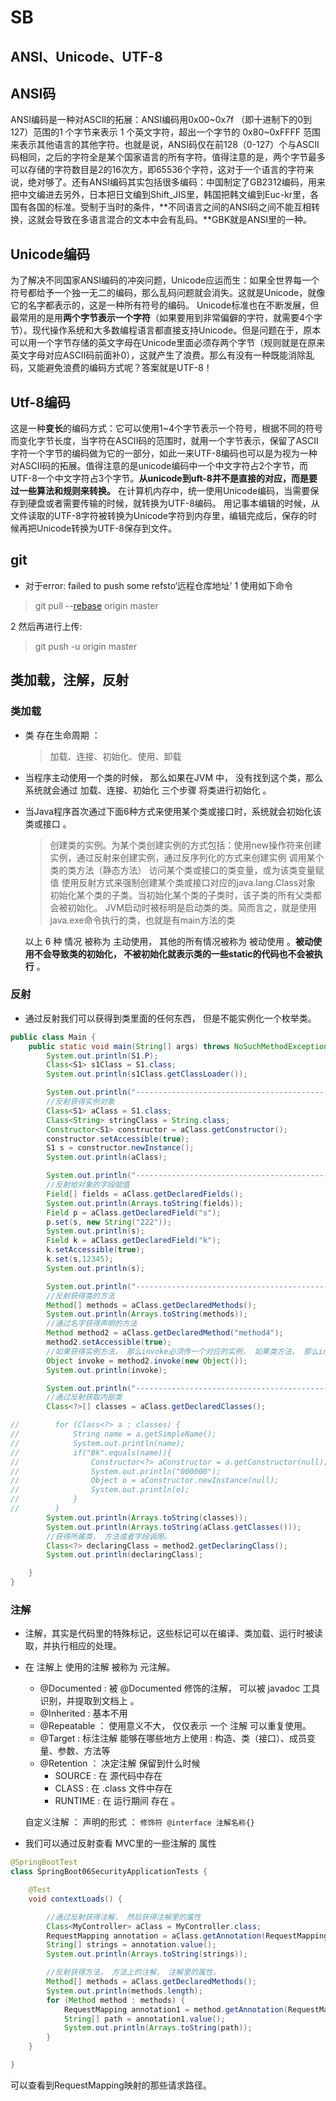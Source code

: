 # SB



## ANSI、Unicode、UTF-8

## 	ANSI码

ANSI编码是一种对ASCII的拓展：ANSI编码用0x00~0x7f （即十进制下的0到127）范围的1 个字节来表示 1 个英文字符，超出一个字节的 0x80~0xFFFF  范围来表示其他语言的其他字符。也就是说，ANSI码仅在前128（0-127）个与ASCII码相同，之后的字符全是某个国家语言的所有字符。值得注意的是，两个字节最多可以存储的字符数目是2的16次方，即65536个字符，这对于一个语言的字符来说，绝对够了。还有ANSI编码其实包括很多编码：中国制定了GB2312编码，用来把中文编进去另外，日本把日文编到Shift_JIS里，韩国把韩文编到Euc-kr里，各国有各国的标准。受制于当时的条件，**不同语言之间的ANSI码之间不能互相转换，这就会导致在多语言混合的文本中会有乱码。**GBK就是ANSI里的一种。

##    **Unicode编码**


​     为了解决不同国家ANSI编码的冲突问题，Unicode应运而生：如果全世界每一个符号都给予一个独一无二的编码，那么乱码问题就会消失。这就是Unicode，就像它的名字都表示的，这是一种所有符号的编码。
 Unicode标准也在不断发展，但最常用的是用**两个字节表示一个字符**（如果要用到非常偏僻的字符，就需要4个字节）。现代操作系统和大多数编程语言都直接支持Unicode。但是问题在于，原本可以用一个字节存储的英文字母在Unicode里面必须存两个字节（规则就是在原来英文字母对应ASCII码前面补0），这就产生了浪费。那么有没有一种既能消除乱码，又能避免浪费的编码方式呢？答案就是UTF-8！

##    Utf-8编码

​    这是一种**变长**的编码方式：它可以使用1~4个字节表示一个符号，根据不同的符号而变化字节长度，当字符在ASCII码的范围时，就用一个字节表示，保留了ASCII字符一个字节的编码做为它的一部分，如此一来UTF-8编码也可以是为视为一种对ASCII码的拓展。值得注意的是unicode编码中一个中文字符占2个字节，而UTF-8一个中文字符占3个字节。**从unicode到uft-8并不是直接的对应，而是要过一些算法和规则来转换。**
 在计算机内存中，统一使用Unicode编码，当需要保存到硬盘或者需要传输的时候，就转换为UTF-8编码。
 用记事本编辑的时候，从文件读取的UTF-8字符被转换为Unicode字符到内存里，编辑完成后，保存的时候再把Unicode转换为UTF-8保存到文件。



## git



- 对于error: failed to push some refsto‘远程仓库地址’
   1 使用如下命令

> git pull --[rebase](https://so.csdn.net/so/search?q=rebase&spm=1001.2101.3001.7020) origin master

2 然后再进行上传:

> git push -u origin master



## 类加载，注解，反射



### 类加载

- 类 存在生命周期 ：

  > 加载、连接、初始化、使用、卸载

- 当程序主动使用一个类的时候， 那么如果在JVM 中， 没有找到这个类，那么 系统就会通过 加载、连接、初始化 三个步骤 将类进行初始化 。

- 当Java程序首次通过下面6种方式来使用某个类或接口时，系统就会初始化该类或接口 。

  > 创建类的实例。为某个类创建实例的方式包括：使用new操作符来创建实例，通过反射来创建实例，通过反序列化的方式来创建实例 调用某个类的类方法（静态方法） 访问某个类或接口的类变量，或为该类变量赋值 使用反射方式来强制创建某个类或接口对应的java.lang.Class对象 初始化某个类的子类。当初始化某个类的子类时，该子类的所有父类都会被初始化。 JVM启动时被标明是启动类的类。简而言之，就是使用java.exe命令执行的类，也就是有main方法的类

  以上 6 种 情况 被称为 主动使用， 其他的所有情况被称为 被动使用 。**被动使用不会导致类的初始化， 不被初始化就表示类的一些static的代码也不会被执行** 。



### 反射

- 通过反射我们可以获得到类里面的任何东西， 但是不能实例化一个枚举类。

```java
public class Main {
    public static void main(String[] args) throws NoSuchMethodException, NoSuchFieldException, IllegalAccessException, InvocationTargetException, InstantiationException {
        System.out.println(S1.P);
        Class<S1> s1Class = S1.class;
        System.out.println(s1Class.getClassLoader());

        System.out.println("------------------------------------------------");
        //反射获得实例对象
        Class<S1> aClass = S1.class;
        Class<String> stringClass = String.class;
        Constructor<S1> constructor = aClass.getConstructor();
        constructor.setAccessible(true);
        S1 s = constructor.newInstance();
        System.out.println(aClass);

        System.out.println("------------------------------------------------");
        //反射给对象的字段赋值
        Field[] fields = aClass.getDeclaredFields();
        System.out.println(Arrays.toString(fields));
        Field p = aClass.getDeclaredField("s");
        p.set(s, new String("222"));
        System.out.println(s);
        Field k = aClass.getDeclaredField("k");
        k.setAccessible(true);
        k.set(s,12345);
        System.out.println(s);

        System.out.println("------------------------------------------------");
        //反射获得类的方法
        Method[] methods = aClass.getDeclaredMethods();
        System.out.println(Arrays.toString(methods));
        //通过名字获得声明的方法
        Method method2 = aClass.getDeclaredMethod("method4");
        method2.setAccessible(true);
        //如果获得实例方法， 那么invoke必须传一个对应的实例， 如果类方法， 那么invoke实例随意
        Object invoke = method2.invoke(new Object());
        System.out.println(invoke);

        System.out.println("------------------------------------------------");
        //通过反射获取内部类
        Class<?>[] classes = aClass.getDeclaredClasses();

//        for (Class<?> a : classes) {
//            String name = a.getSimpleName();
//            System.out.println(name);
//            if("Bk".equals(name)){
//                Constructor<?> aConstructor = a.getConstructor(null);
//                System.out.println("000000");
//                Object o = aConstructor.newInstance(null);
//                System.out.println(o);
//            }
//        }
        System.out.println(Arrays.toString(classes));
        System.out.println(Arrays.toString(aClass.getClasses()));
        //获得所属类， 方法或者字段调用。
        Class<?> declaringClass = method2.getDeclaringClass();
        System.out.println(declaringClass);

    }
}
```





### 注解



- 注解，其实是代码里的特殊标记，这些标记可以在编译、类加载、运行时被读取，并执行相应的处理。

- 在 注解上 使用的注解 被称为 元注解。

  - @Documented : 被 @Documented 修饰的注解， 可以被 javadoc 工具识别，并提取到文档上 。
  - @Inherited : 基本不用
  - @Repeatable ： 使用意义不大， 仅仅表示 一个 注解 可以重复使用。
  - @Target : 标注注解 能够在哪些地方上使用 : 构造、类（接口）、成员变量、参数、方法等
  - @Retention ： 决定注解 保留到什么时候
    - SOURCE : 在 源代码中存在
    - CLASS : 在 .class 文件中存在
    - RUNTIME : 在 运行期间 存在 。

  自定义注解 ： 声明的形式 ： `修饰符 @interface 注解名称{}`

- 我们可以通过反射查看 MVC里的一些注解的 属性

```java
@SpringBootTest
class SpringBoot06SecurityApplicationTests {

    @Test
    void contextLoads() {

        //通过反射获得注解， 然后获得注解里的属性
        Class<MyController> aClass = MyController.class;
        RequestMapping annotation = aClass.getAnnotation(RequestMapping.class);
        String[] strings = annotation.value();
        System.out.println(Arrays.toString(strings));

        //反射获得方法， 方法上的注解， 注解里的属性。
        Method[] methods = aClass.getDeclaredMethods();
        System.out.println(methods.length);
        for (Method method : methods) {
            RequestMapping annotation1 = method.getAnnotation(RequestMapping.class);
            String[] path = annotation1.value();
            System.out.println(Arrays.toString(path));
        }
    }

}

```



可以查看到RequestMapping映射的那些请求路径。